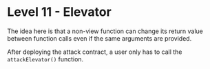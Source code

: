 # Level 11 - Elevator

The idea here is that a non-view function can change its return value between function calls even if the same arguments are provided.

After deploying the attack contract, a user only has to call the ```attackElevator()``` function.
